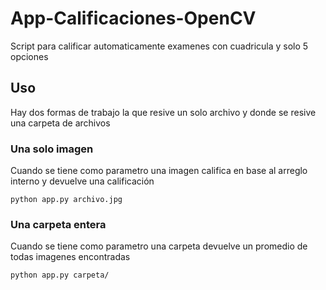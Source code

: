 # App-Calificaciones-OpenCV
Script para calificar automaticamente examenes con cuadricula y solo 5 opciones

## Uso
Hay dos formas de trabajo la que resive un solo archivo y donde se resive una carpeta de archivos

### Una solo imagen
Cuando se tiene como parametro una imagen califica en base al arreglo interno y devuelve una calificación

```
python app.py archivo.jpg
```

### Una carpeta entera
Cuando se tiene como parametro una carpeta devuelve un promedio de todas imagenes encontradas

```
python app.py carpeta/
```
